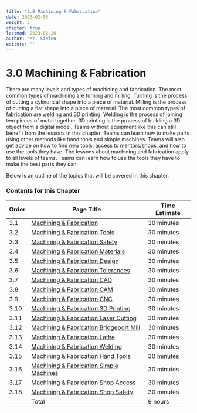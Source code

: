 ```yaml
---
title: "3.0 Machining & Fabrication"
date: 2023-02-05
weight: 3
chapter: true
lastmod: 2023-02-26
author: 'Mr. Siefen'
editors: ''
---
```


# 3.0 Machining & Fabrication

There are many levels and types of machining and fabrication. The most common types of machining are turning and milling. Turning is the process of cutting a cylindrical shape into a piece of material. Milling is the process of cutting a flat shape into a piece of material. The most common types of fabrication are welding and 3D printing. Welding is the process of joining two pieces of metal together. 3D printing is the process of building a 3D object from a digital model. Teams without equipment like this can still benefit from the lessons in this chapter. Teams can learn how to make parts using other methods like hand tools and simple machines. Teams will also get advice on how to find new tools, access to mentors/shops, and how to use the tools they have. The lessons about machining and fabrication apply to all levels of teams. Teams can learn how to use the tools they have to make the best parts they can.

Below is an outline of the topics that will be covered in this chapter.

### Contents for this Chapter

| Order | Page Title | Time Estimate |
| --- | --- | --- |
| 3.1 | [Machining & Fabrication](/machining_fab/machining_fab) | 30 minutes |
| 3.2 | [Machining & Fabrication Tools](/machining_fab/machining_fab_tools) | 30 minutes |
| 3.3 | [Machining & Fabrication Safety](/machining_fab/machining_fab_safety) | 30 minutes |
| 3.4 | [Machining & Fabrication Materials](/machining_fab/machining_fab_materials) | 30 minutes |
| 3.5 | [Machining & Fabrication Design](/machining_fab/machining_fab_design) | 30 minutes |
| 3.6 | [Machining & Fabrication Tolerances](/machining_fab/machining_fab_tolerances) | 30 minutes |
| 3.7 | [Machining & Fabrication CAD](/machining_fab/machining_fab_cad) | 30 minutes |
| 3.8 | [Machining & Fabrication CAM](/machining_fab/machining_fab_cam) | 30 minutes |
| 3.9 | [Machining & Fabrication CNC](/machining_fab/machining_fab_cnc) | 30 minutes |
| 3.10 | [Machining & Fabrication 3D Printing](/machining_fab/machining_fab_3d_printing) | 30 minutes |
| 3.11 | [Machining & Fabrication Laser Cutting](/machining_fab/machining_fab_laser_cutting) | 30 minutes |
| 3.12 | [Machining & Fabrication Bridgeport Mill](/machining_fab/machining_fab_bridgeport_mill) | 30 minutes |
| 3.13 | [Machining & Fabrication Lathe](/machining_fab/machining_fab_lathe) | 30 minutes |
| 3.14 | [Machining & Fabrication Welding](/machining_fab/machining_fab_welding) | 30 minutes |
| 3.15 | [Machining & Fabrication Hand Tools](/machining_fab/machining_fab_hand_tools) | 30 minutes |
| 3.16 | [Machining & Fabrication Simple Machines](/machining_fab/machining_fab_simple_machines) | 30 minutes |
| 3.17 | [Machining & Fabrication Shop Access](/machining_fab/machining_fab_shop_access) | 30 minutes |
| 3.18 | [Machining & Fabrication Shop Safety](/machining_fab/machining_fab_shop_safety) | 30 minutes |
|      | Total | 9 hours |
